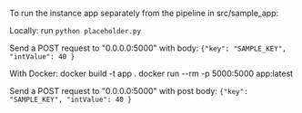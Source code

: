 To run the instance app separately from the pipeline in src/sample_app: 

Locally:
run `python placeholder.py`

Send a POST request to "0.0.0.0:5000" 
with body: 
`{"key": "SAMPLE_KEY",
    "intValue": 40
 }`

With Docker:
docker build -t app .
docker run --rm -p 5000:5000 app:latest

Send a POST request to "0.0.0.0:5000" 
with post body: 
`{"key": "SAMPLE_KEY",
    "intValue": 40
 }`